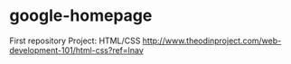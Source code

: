 # google-homepage
First repository
Project: HTML/CSS
http://www.theodinproject.com/web-development-101/html-css?ref=lnav
